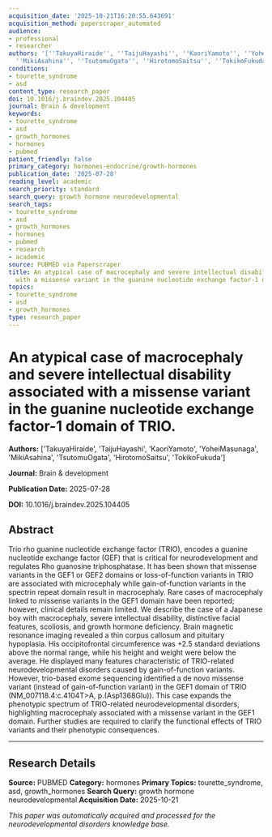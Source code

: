 ```yaml
---
acquisition_date: '2025-10-21T16:20:55.643691'
acquisition_method: paperscraper_automated
audience:
- professional
- researcher
authors: '[''TakuyaHiraide'', ''TaijuHayashi'', ''KaoriYamoto'', ''YoheiMasunaga'',
  ''MikiAsahina'', ''TsutomuOgata'', ''HirotomoSaitsu'', ''TokikoFukuda'']'
conditions:
- tourette_syndrome
- asd
content_type: research_paper
doi: 10.1016/j.braindev.2025.104405
journal: Brain & development
keywords:
- tourette_syndrome
- asd
- growth_hormones
- hormones
- pubmed
patient_friendly: false
primary_category: hormones-endocrine/growth-hormones
publication_date: '2025-07-28'
reading_level: academic
search_priority: standard
search_query: growth hormone neurodevelopmental
search_tags:
- tourette_syndrome
- asd
- growth_hormones
- hormones
- pubmed
- research
- academic
source: PUBMED via Paperscraper
title: An atypical case of macrocephaly and severe intellectual disability associated
  with a missense variant in the guanine nucleotide exchange factor-1 domain of TRIO.
topics:
- tourette_syndrome
- asd
- growth_hormones
type: research_paper
---
```


# An atypical case of macrocephaly and severe intellectual disability associated with a missense variant in the guanine nucleotide exchange factor-1 domain of TRIO.

**Authors:** ['TakuyaHiraide', 'TaijuHayashi', 'KaoriYamoto', 'YoheiMasunaga', 'MikiAsahina', 'TsutomuOgata', 'HirotomoSaitsu', 'TokikoFukuda']

**Journal:** Brain & development

**Publication Date:** 2025-07-28

**DOI:** 10.1016/j.braindev.2025.104405

## Abstract

Trio rho guanine nucleotide exchange factor (TRIO), encodes a guanine nucleotide exchange factor (GEF) that is critical for neurodevelopment and regulates Rho guanosine triphosphatase. It has been shown that missense variants in the GEF1 or GEF2 domains or loss-of-function variants in TRIO are associated with microcephaly while gain-of-function variants in the spectrin repeat domain result in macrocephaly. Rare cases of macrocephaly linked to missense variants in the GEF1 domain have been reported; however, clinical details remain limited. We describe the case of a Japanese boy with macrocephaly, severe intellectual disability, distinctive facial features, scoliosis, and growth hormone deficiency. Brain magnetic resonance imaging revealed a thin corpus callosum and pituitary hypoplasia. His occipitofrontal circumference was +2.5 standard deviations above the normal range, while his height and weight were below the average. He displayed many features characteristic of TRIO-related neurodevelopmental disorders caused by gain-of-function variants. However, trio-based exome sequencing identified a de novo missense variant (instead of gain-of-function variant) in the GEF1 domain of TRIO (NM_007118.4:c.4104T>A, p.(Asp1368Glu)). This case expands the phenotypic spectrum of TRIO-related neurodevelopmental disorders, highlighting macrocephaly associated with a missense variant in the GEF1 domain. Further studies are required to clarify the functional effects of TRIO variants and their phenotypic consequences.

---

## Research Details

**Source:** PUBMED
**Category:** hormones
**Primary Topics:** tourette_syndrome, asd, growth_hormones
**Search Query:** growth hormone neurodevelopmental
**Acquisition Date:** 2025-10-21

*This paper was automatically acquired and processed for the neurodevelopmental disorders knowledge base.*
